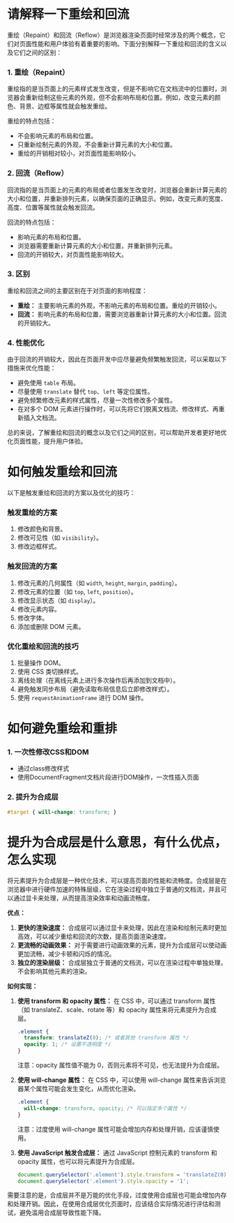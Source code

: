 # 请解释一下重绘和回流

重绘（Repaint）和回流（Reflow）是浏览器渲染页面时经常涉及的两个概念，它们对页面性能和用户体验有着重要的影响。下面分别解释一下重绘和回流的含义以及它们之间的区别：

### 1. 重绘（Repaint）

重绘指的是当页面上的元素样式发生改变，但是不影响它在文档流中的位置时，浏览器会重新绘制这些元素的外观，但不会影响布局和位置。例如，改变元素的颜色、背景、边框等属性就会触发重绘。

重绘的特点包括：

- 不会影响元素的布局和位置。
- 只重新绘制元素的外观，不会重新计算元素的大小和位置。
- 重绘的开销相对较小，对页面性能影响较小。

### 2. 回流（Reflow）

回流指的是当页面上的元素的布局或者位置发生改变时，浏览器会重新计算元素的大小和位置，并重新排列元素，以确保页面的正确显示。例如，改变元素的宽度、高度、位置等属性就会触发回流。

回流的特点包括：

- 影响元素的布局和位置。
- 浏览器需要重新计算元素的大小和位置，并重新排列元素。
- 回流的开销较大，对页面性能影响较大。

### 3. 区别

重绘和回流之间的主要区别在于对页面的影响程度：

- **重绘：** 主要影响元素的外观，不影响元素的布局和位置。重绘的开销较小。
- **回流：** 影响元素的布局和位置，需要浏览器重新计算元素的大小和位置。回流的开销较大。

### 4. 性能优化

由于回流的开销较大，因此在页面开发中应尽量避免频繁触发回流，可以采取以下措施来优化性能：

- 避免使用 `table` 布局。
- 尽量使用 `translate` 替代 `top`、`left` 等定位属性。
- 避免频繁修改元素的样式属性，尽量一次性修改多个属性。
- 在对多个 DOM 元素进行操作时，可以先将它们脱离文档流、修改样式、再重新插入文档流。

总的来说，了解重绘和回流的概念以及它们之间的区别，可以帮助开发者更好地优化页面性能，提升用户体验。

# 如何触发重绘和回流

以下是触发重绘和回流的方案以及优化的技巧：

### 触发重绘的方案

1. 修改颜色和背景。
2. 修改可见性（如 `visibility`）。
3. 修改边框样式。

### 触发回流的方案

1. 修改元素的几何属性（如 `width`, `height`, `margin`, `padding`）。
2. 修改元素的位置（如 `top`, `left`, `position`）。
3. 修改显示状态（如 `display`）。
4. 修改元素内容。
5. 修改字体。
6. 添加或删除 DOM 元素。

### 优化重绘和回流的技巧

1. 批量操作 DOM。
2. 使用 CSS 类切换样式。
3. 离线处理（在离线元素上进行多次操作后再添加到文档中）。
4. 避免触发同步布局（避免读取布局信息后立即修改样式）。
5. 使用 `requestAnimationFrame` 进行 DOM 操作。

# 如何避免重绘和重排

### 1. 一次性修改CSS和DOM
- 通过class修改样式
- 使用DocumentFragment文档片段进行DOM操作，一次性插入页面

### 2. 提升为合成层
```css
#target { will-change: transform; }
```

# 提升为合成层是什么意思，有什么优点，怎么实现

将元素提升为合成层是一种优化技术，可以提高页面的性能和流畅度。合成层是在浏览器中进行硬件加速的特殊层级，它在渲染过程中独立于普通的文档流，并且可以通过显卡来处理，从而提高渲染效率和动画流畅度。

**优点：**
1. **更快的渲染速度：** 合成层可以通过显卡来处理，因此在渲染和绘制元素时更加高效，可以减少重绘和回流的次数，提高页面渲染速度。
2. **更流畅的动画效果：** 对于需要进行动画效果的元素，提升为合成层可以使动画更加流畅，减少卡顿和闪烁的情况。
3. **独立的渲染层级：** 合成层独立于普通的文档流，可以在渲染过程中单独处理，不会影响其他元素的渲染。

**如何实现：**
1. **使用 transform 和 opacity 属性：** 在 CSS 中，可以通过 transform 属性（如 translateZ、scale、rotate 等）和 opacity 属性来将元素提升为合成层。
   ```css
   .element {
     transform: translateZ(0); /* 或者其他 transform 属性 */
     opacity: 1; /* 设置不透明度 */
   }
   ```
   注意：opacity 属性值不能为 0，否则元素将不可见，也无法提升为合成层。

2. **使用 will-change 属性：** 在 CSS 中，可以使用 will-change 属性来告诉浏览器某个属性可能会发生变化，从而优化渲染。
   ```css
   .element {
     will-change: transform, opacity; /* 可以指定多个属性 */
   }
   ```
   注意：过度使用 will-change 属性可能会增加内存和处理开销，应该谨慎使用。

3. **使用 JavaScript 触发合成层：** 通过 JavaScript 控制元素的 transform 和 opacity 属性，也可以将元素提升为合成层。
   ```javascript
   document.querySelector('.element').style.transform = 'translateZ(0)';
   document.querySelector('.element').style.opacity = '1';
   ```

需要注意的是，合成层并不是万能的优化手段，过度使用合成层也可能会增加内存和处理开销。因此，在使用合成层优化页面时，应该结合实际情况进行评估和测试，避免滥用合成层导致性能下降。